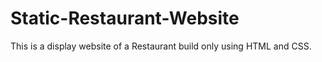 # Static-Restaurant-Website
This is a display website of a Restaurant build only using HTML and CSS.
